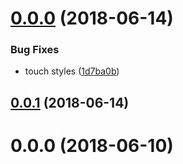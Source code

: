 <a name="0.0.0"></a>
# [0.0.0](https://bitbucket.org/vitaliyzolotoy/pillbox/compare/v0.0.1...v0.0.0) (2018-06-14)


### Bug Fixes

* touch styles ([1d7ba0b](https://bitbucket.org/vitaliyzolotoy/pillbox/commits/1d7ba0b))



<a name="0.0.1"></a>
## [0.0.1](https://bitbucket.org/vitaliyzolotoy/pillbox/compare/v0.0.0...v0.0.1) (2018-06-14)



<a name="0.0.0"></a>
# 0.0.0 (2018-06-10)



